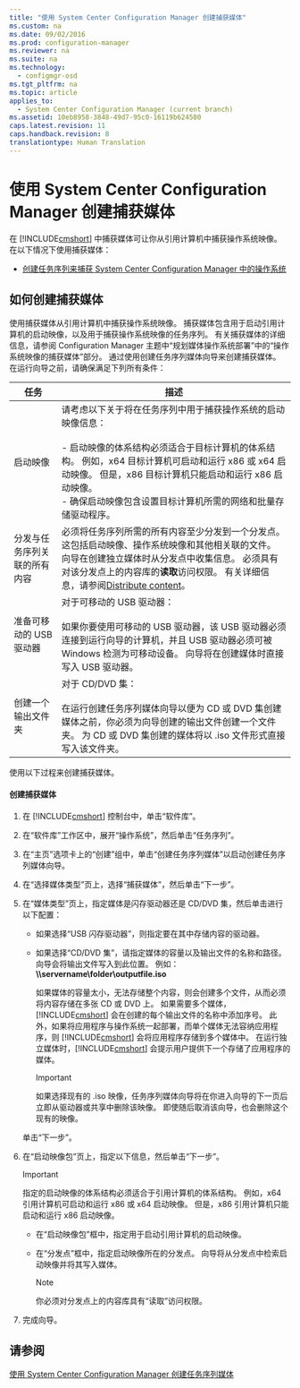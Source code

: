 ```yaml
---
title: "使用 System Center Configuration Manager 创建捕获媒体"
ms.custom: na
ms.date: 09/02/2016
ms.prod: configuration-manager
ms.reviewer: na
ms.suite: na
ms.technology: 
  - configmgr-osd
ms.tgt_pltfrm: na
ms.topic: article
applies_to: 
  - System Center Configuration Manager (current branch)
ms.assetid: 10eb8958-3848-49d7-95c0-16119b624580
caps.latest.revision: 11
caps.handback.revision: 8
translationtype: Human Translation
---
```

# 使用 System Center Configuration Manager 创建捕获媒体
在 [!INCLUDE[cmshort](../LocTest/includes/cmshort_md.md)] 中捕获媒体可让你从引用计算机中捕获操作系统映像。 在以下情况下使用捕获媒体：  
  
-   [创建任务序列来捕获 System Center Configuration Manager 中的操作系统](../LocTest/Create-a-task-sequence-to-capture-an-operating-system-in-System-Center-Configuration-Manager.md)  
  
##  <a name="BKMK_CreateCaptureMedia"></a> 如何创建捕获媒体  
 使用捕获媒体从引用计算机中捕获操作系统映像。 捕获媒体包含用于启动引用计算机的启动映像，以及用于捕获操作系统映像的任务序列。 有关捕获媒体的详细信息，请参阅 Configuration Manager 主题中“规划媒体操作系统部署”中的“操作系统映像的捕获媒体”部分。 通过使用创建任务序列媒体向导来创建捕获媒体。 在运行向导之前，请确保满足下列所有条件：  
  
|任务|描述|  
|--------|--------|  
|启动映像|请考虑以下关于将在任务序列中用于捕获操作系统的启动映像信息：<br /><br /> -   启动映像的体系结构必须适合于目标计算机的体系结构。 例如，x64 目标计算机可启动和运行 x86 或 x64 启动映像。 但是，x86 目标计算机只能启动和运行 x86 启动映像。<br />-   确保启动映像包含设置目标计算机所需的网络和批量存储驱动程序。|  
|分发与任务序列关联的所有内容|必须将任务序列所需的所有内容至少分发到一个分发点。 这包括启动映像、操作系统映像和其他相关联的文件。 向导在创建独立媒体时从分发点中收集信息。 必须具有对该分发点上的内容库的**读取**访问权限。  有关详细信息，请参阅[Distribute content](../LocTest/Manage-content-and-content-infrastructure-for-System-Center-Configuration-Manager.md#bkmk_dist)。|  
|准备可移动的 USB 驱动器|对于可移动的 USB 驱动器：<br /><br /> 如果你要使用可移动的 USB 驱动器，该 USB 驱动器必须连接到运行向导的计算机，并且 USB 驱动器必须可被 Windows 检测为可移动设备。 向导将在创建媒体时直接写入 USB 驱动器。|  
|创建一个输出文件夹|对于 CD\/DVD 集：<br /><br /> 在运行创建任务序列媒体向导以便为 CD 或 DVD 集创建媒体之前，你必须为向导创建的输出文件创建一个文件夹。 为 CD 或 DVD 集创建的媒体将以 .iso 文件形式直接写入该文件夹。|  
  
 使用以下过程来创建捕获媒体。  
  
#### 创建捕获媒体  
  
1.  在 [!INCLUDE[cmshort](../LocTest/includes/cmshort_md.md)] 控制台中，单击“软件库”。  
  
2.  在“软件库”工作区中，展开“操作系统”，然后单击“任务序列”。  
  
3.  在“主页”选项卡上的“创建”组中，单击“创建任务序列媒体”以启动创建任务序列媒体向导。  
  
4.  在“选择媒体类型”页上，选择“捕获媒体”，然后单击“下一步”。  
  
5.  在“媒体类型”页上，指定媒体是闪存驱动器还是 CD\/DVD 集，然后单击进行以下配置：  
  
    -   如果选择“USB 闪存驱动器”，则指定要在其中存储内容的驱动器。  
  
    -   如果选择“CD\/DVD 集”，请指定媒体的容量以及输出文件的名称和路径。 向导会将输出文件写入到此位置。 例如：**\\\\servername\\folder\\outputfile.iso**  
  
         如果媒体的容量太小，无法存储整个内容，则会创建多个文件，从而必须将内容存储在多张 CD 或 DVD 上。 如果需要多个媒体，[!INCLUDE[cmshort](../LocTest/includes/cmshort_md.md)] 会在创建的每个输出文件的名称中添加序号。 此外，如果将应用程序与操作系统一起部署，而单个媒体无法容纳应用程序，则 [!INCLUDE[cmshort](../LocTest/includes/cmshort_md.md)] 会将应用程序存储到多个媒体中。 在运行独立媒体时，[!INCLUDE[cmshort](../LocTest/includes/cmshort_md.md)] 会提示用户提供下一个存储了应用程序的媒体。  
  
        > [!IMPORTANT]  
        >  如果选择现有的 .iso 映像，任务序列媒体向导将在你进入向导的下一页后立即从驱动器或共享中删除该映像。 即使随后取消该向导，也会删除这个现有的映像。  
  
     单击“下一步”。  
  
6.  在“启动映像包”页上，指定以下信息，然后单击“下一步”。  
  
    > [!IMPORTANT]  
    >  指定的启动映像的体系结构必须适合于引用计算机的体系结构。 例如，x64 引用计算机可启动和运行 x86 或 x64 启动映像。 但是，x86 引用计算机只能启动和运行 x86 启动映像。  
  
    -   在“启动映像包”框中，指定用于启动引用计算机的启动映像。  
  
    -   在“分发点”框中，指定启动映像所在的分发点。 向导将从分发点中检索启动映像并将其写入媒体。  
  
        > [!NOTE]  
        >  你必须对分发点上的内容库具有“读取”访问权限。  
  
7.  完成向导。  
  
## 请参阅  
 [使用 System Center Configuration Manager 创建任务序列媒体](../LocTest/Create-task-sequence-media-with-System-Center-Configuration-Manager.md)